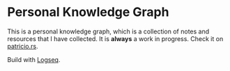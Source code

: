 # Personal Knowledge Graph

This is a personal knowledge graph, which is a collection of notes and resources that I have collected. It is **always** a work in progress. Check it on [patricio.rs](https://patricio.rs).

Build with [Logseq](https://logseq.com/).
